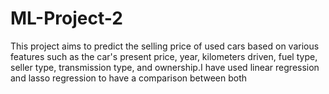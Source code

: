# ML-Project-2

This project aims to predict the selling price of used cars based on various features such as the car's present price, year, kilometers driven, fuel type, seller type, transmission type, and ownership.I have used linear regression and lasso regression to have a comparison between both
